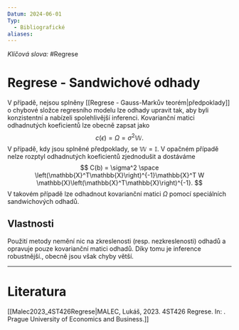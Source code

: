 ```yaml
---
Datum: 2024-06-01
Typ:
  - Bibliografické
aliases: 
---
```

*Klíčová slova:* #Regrese 
# Regrese - Sandwichové odhady
V případě, nejsou splněny [[Regrese - Gauss-Markův teorém|předpoklady]] o chybové složce regresního modelu lze odhady upravit tak, aby byli konzistentní a nabízeli spolehlivější inferenci. Kovarianční matici odhadnutých koeficientů lze obecně zapsat jako
$$
c(\epsilon) = \Omega = \sigma^2 \mathbb W.
$$
V případě, kdy jsou splněné předpoklady, se $\mathbb W = \mathbb I$. V opačném případě nelze rozptyl odhadnutých koeficientů zjednodušit a dostáváme
$$
C(b) = \sigma^2 \space
\left(\mathbb{X}^T\mathbb{X}\right)^{-1}\mathbb{X}^T W
\mathbb{X}\left(\mathbb{X}^T\mathbb{X}\right)^{-1}.
$$
V takovém případě lze odhadnout kovarianční matici $\Omega$ pomocí speciálních sandwichových odhadů.
## Vlastnosti
Použití metody nemění nic na zkreslenosti (resp. nezkreslenosti) odhadů a opravuje pouze kovarianční matici odhadů. Díky tomu je inference robustnější., obecně jsou však chyby větší.
- - -
# Literatura
[[Malec2023_4ST426Regrese|MALEC, Lukáš, 2023. 4ST426 Regrese. In: . Prague University of Economics and Business.]]